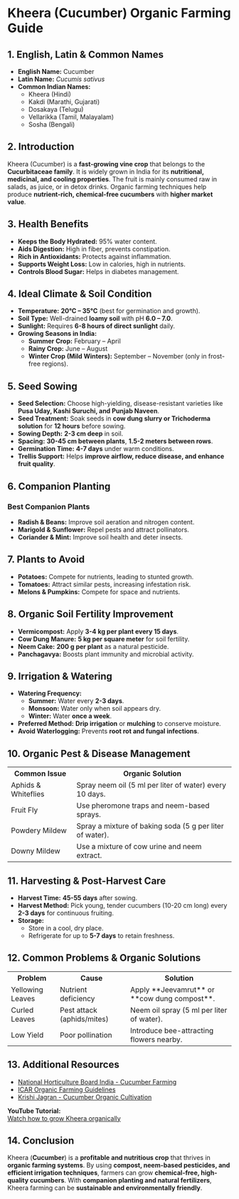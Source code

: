 # Kheera (Cucumber) Organic Farming Guide  

## 1. English, Latin & Common Names  
- **English Name:** Cucumber  
- **Latin Name:** *Cucumis sativus*  
- **Common Indian Names:**  
  - Kheera (Hindi)  
  - Kakdi (Marathi, Gujarati)  
  - Dosakaya (Telugu)  
  - Vellarikka (Tamil, Malayalam)  
  - Sosha (Bengali)  

## 2. Introduction  
Kheera (Cucumber) is a **fast-growing vine crop** that belongs to the **Cucurbitaceae family**. It is widely grown in India for its **nutritional, medicinal, and cooling properties**. The fruit is mainly consumed raw in salads, as juice, or in detox drinks. Organic farming techniques help produce **nutrient-rich, chemical-free cucumbers** with **higher market value**.

## 3. Health Benefits  
- **Keeps the Body Hydrated:** 95% water content.  
- **Aids Digestion:** High in fiber, prevents constipation.  
- **Rich in Antioxidants:** Protects against inflammation.  
- **Supports Weight Loss:** Low in calories, high in nutrients.  
- **Controls Blood Sugar:** Helps in diabetes management.  

## 4. Ideal Climate & Soil Condition  
- **Temperature:** **20°C – 35°C** (best for germination and growth).  
- **Soil Type:** Well-drained **loamy soil** with pH **6.0 – 7.0**.  
- **Sunlight:** Requires **6-8 hours of direct sunlight** daily.  
- **Growing Seasons in India:**  
  - **Summer Crop:** February – April  
  - **Rainy Crop:** June – August  
  - **Winter Crop (Mild Winters):** September – November (only in frost-free regions).  

## 5. Seed Sowing  
- **Seed Selection:** Choose high-yielding, disease-resistant varieties like **Pusa Uday, Kashi Suruchi, and Punjab Naveen**.  
- **Seed Treatment:** Soak seeds in **cow dung slurry or Trichoderma solution** for **12 hours** before sowing.  
- **Sowing Depth:** **2-3 cm deep** in soil.  
- **Spacing:** **30-45 cm between plants**, **1.5-2 meters between rows**.  
- **Germination Time:** **4-7 days** under warm conditions.  
- **Trellis Support:** Helps **improve airflow, reduce disease, and enhance fruit quality**.  

## 6. Companion Planting  
### Best Companion Plants  
- **Radish & Beans:** Improve soil aeration and nitrogen content.  
- **Marigold & Sunflower:** Repel pests and attract pollinators.  
- **Coriander & Mint:** Improve soil health and deter insects.  

## 7. Plants to Avoid  
- **Potatoes:** Compete for nutrients, leading to stunted growth.  
- **Tomatoes:** Attract similar pests, increasing infestation risk.  
- **Melons & Pumpkins:** Compete for space and nutrients.  

## 8. Organic Soil Fertility Improvement  
- **Vermicompost:** Apply **3-4 kg per plant every 15 days**.  
- **Cow Dung Manure:** **5 kg per square meter** for soil fertility.  
- **Neem Cake:** **200 g per plant** as a natural pesticide.  
- **Panchagavya:** Boosts plant immunity and microbial activity.  

## 9. Irrigation & Watering  
- **Watering Frequency:**  
  - **Summer:** Water every **2-3 days**.  
  - **Monsoon:** Water only when soil appears dry.  
  - **Winter:** Water **once a week**.  
- **Preferred Method:** **Drip irrigation** or **mulching** to conserve moisture.  
- **Avoid Waterlogging:** Prevents **root rot and fungal infections**.  

## 10. Organic Pest & Disease Management  

<table>  
<tr>  
<th>Common Issue</th>  
<th>Organic Solution</th>  
</tr>  
<tr>  
<td>Aphids & Whiteflies</td>  
<td>Spray neem oil (5 ml per liter of water) every 10 days.</td>  
</tr>  
<tr>  
<td>Fruit Fly</td>  
<td>Use pheromone traps and neem-based sprays.</td>  
</tr>  
<tr>  
<td>Powdery Mildew</td>  
<td>Spray a mixture of baking soda (5 g per liter of water).</td>  
</tr>  
<tr>  
<td>Downy Mildew</td>  
<td>Use a mixture of cow urine and neem extract.</td>  
</tr>  
</table>  

## 11. Harvesting & Post-Harvest Care  
- **Harvest Time:** **45-55 days** after sowing.  
- **Harvest Method:** Pick young, tender cucumbers (10-20 cm long) every **2-3 days** for continuous fruiting.  
- **Storage:**  
  - Store in a cool, dry place.  
  - Refrigerate for up to **5-7 days** to retain freshness.  

## 12. Common Problems & Organic Solutions  

<table>  
<tr>  
<th>Problem</th>  
<th>Cause</th>  
<th>Solution</th>  
</tr>  
<tr>  
<td>Yellowing Leaves</td>  
<td>Nutrient deficiency</td>  
<td>Apply **Jeevamrut** or **cow dung compost**.</td>  
</tr>  
<tr>  
<td>Curled Leaves</td>  
<td>Pest attack (aphids/mites)</td>  
<td>Neem oil spray (5 ml per liter of water).</td>  
</tr>  
<tr>  
<td>Low Yield</td>  
<td>Poor pollination</td>  
<td>Introduce bee-attracting flowers nearby.</td>  
</tr>  
</table>  

## 13. Additional Resources  
- [National Horticulture Board India - Cucumber Farming](http://nhb.gov.in)  
- [ICAR Organic Farming Guidelines](https://icar.org.in)  
- [Krishi Jagran - Cucumber Organic Cultivation](https://www.krishijagran.com)  

**YouTube Tutorial:**  
[Watch how to grow Kheera organically](https://www.youtube.com/watch?v=xyz123)  

## 14. Conclusion  
Kheera (**Cucumber**) is a **profitable and nutritious crop** that thrives in **organic farming systems**. By using **compost, neem-based pesticides, and efficient irrigation techniques**, farmers can grow **chemical-free, high-quality cucumbers**. With **companion planting and natural fertilizers**, Kheera farming can be **sustainable and environmentally friendly**.
